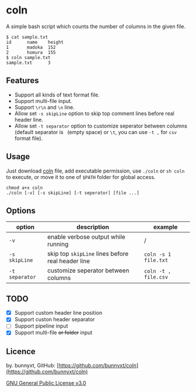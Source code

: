 # coln

A simple bash script which counts the number of columns in the given file.

```shell
$ cat sample.txt 
id      name    height
1       madoka  152
2       homura  155
$ coln sample.txt 
sample.txt      3
```

## Features

- Support all kinds of text format file.
- Support multi-file input.
- Support `\r\n` and `\n` line.
- Allow set `-s skipLine` option to skip top comment lines before real header line.
- Allow set `-t separator` option to customize seperator between columns (default separator is ` `(empty space) or `\t`, you can use `-t ,` for `csv` format file).

## Usage

Just download [coln](coln) file, add executable permission, use `./coln` or `sh coln` to execute, or move it to one of `$PATH` folder for global access.

```shell
chmod a+x coln
./coln [-v] [-s skipLine] [-t seperator] [file ...]
```

## Options

| option | description | example |
| ------ | ----------- | ------- |
| `-v` | enable verbose output while running | / |
| `-s skipLine` | skip top `skipLine` lines before real header line | `coln -s 1 file.txt` |
| `-t separator` | customize seperator between columns | `coln -t , file.csv` |

## TODO

- [x] Support custom header line position
- [x] Support custon header separator
- [ ] Support pipeline input
- [x] Support multi-file <del>or folder</del> input

## Licence

by. bunnyxt, GitHub: [https://github.com/bunnyxt/coln](https://github.com/bunnyxt/coln)

[GNU General Public License v3.0](LICENSE)
